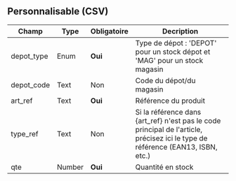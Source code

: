 ## Personnalisable (CSV)

|Champ|Type|Obligatoire|Decription|
|---|---|---|---|
|depot_type|Enum|**Oui**|Type de dépot : 'DEPOT' pour un stock dépot et 'MAG' pour un stock magasin|
|depot_code|Text|Non|Code du dépot/du magasin|
|art_ref|Text|**Oui**|Référence du produit|
|type_ref|Text|Non|Si la référence dans {art_ref} n'est pas le code principal de l'article, précisez ici le type de référence (EAN13, ISBN, etc.)|
|qte|Number|**Oui**|Quantité en stock|
